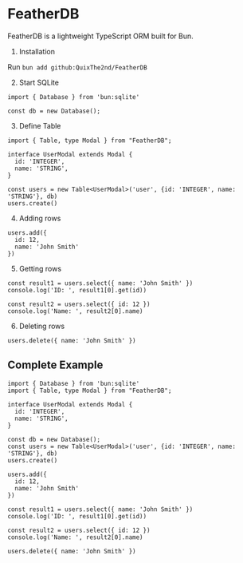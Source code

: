 # FeatherDB
FeatherDB is a lightweight TypeScript ORM built for Bun.

1. Installation

Run `bun add github:QuixThe2nd/FeatherDB`

2. Start SQLite
```TS
import { Database } from 'bun:sqlite'

const db = new Database();
```

3. Define Table
```TS
import { Table, type Modal } from "FeatherDB";

interface UserModal extends Modal {
  id: 'INTEGER',
  name: 'STRING',
}

const users = new Table<UserModal>('user', {id: 'INTEGER', name: 'STRING'}, db)
users.create()
```

4. Adding rows
```TS
users.add({
  id: 12,
  name: 'John Smith'
})
```

5. Getting rows
```TS
const result1 = users.select({ name: 'John Smith' })
console.log('ID: ', result1[0].get(id))

const result2 = users.select({ id: 12 })
console.log('Name: ', result2[0].name)
```

6. Deleting rows
```TS
users.delete({ name: 'John Smith' })
```

## Complete Example
```TS
import { Database } from 'bun:sqlite'
import { Table, type Modal } from "FeatherDB";

interface UserModal extends Modal {
  id: 'INTEGER',
  name: 'STRING',
}

const db = new Database();
const users = new Table<UserModal>('user', {id: 'INTEGER', name: 'STRING'}, db)
users.create()

users.add({
  id: 12,
  name: 'John Smith'
})

const result1 = users.select({ name: 'John Smith' })
console.log('ID: ', result1[0].get(id))

const result2 = users.select({ id: 12 })
console.log('Name: ', result2[0].name)

users.delete({ name: 'John Smith' })
```
